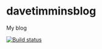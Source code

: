 davetimminsblog
===============

My blog

[![Build status](https://ci.appveyor.com/api/projects/status/vh1grm7vhgox9uvf)](https://ci.appveyor.com/project/davetimmins/davetimminsblog)

